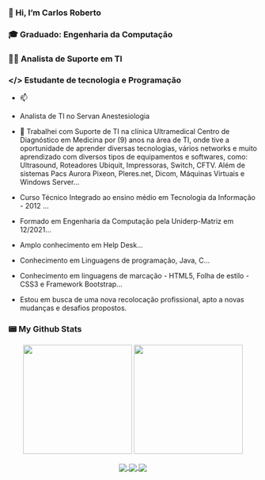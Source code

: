 ### 👋 Hi, I’m Carlos Roberto
### 🎓 Graduado: Engenharia da Computação
### 👨‍💻 Analista de Suporte em TI
### </> Estudante de tecnologia e Programação
  - 📫

  - Analista de TI no Servan Anestesiologia
  - 👀 Trabalhei com Suporte de TI na clínica Ultramedical Centro de Diagnóstico em Medicina por (9) anos na área de TI, onde tive a oportunidade de aprender diversas tecnologias, vários networks e muito aprendizado com diversos tipos de equipamentos e softwares, como: Ultrasound, Roteadores Ubiquit, Impressoras, Switch, CFTV. Além de sistemas Pacs Aurora Pixeon, Pleres.net, Dicom, Máquinas Virtuais e Windows Server...
  
  - Curso Técnico Integrado ao ensino médio em Tecnologia da Informação  - 2012 ... 
  - Formado em Engenharia da Computação pela Uniderp-Matriz em 12/2021...
  - Amplo conhecimento em Help Desk...
  - Conhecimento em Linguagens de programação, Java, C...
  - Conhecimento em linguagens de marcação - HTML5, Folha de estilo - CSS3 e Framework Bootstrap...
  - Estou em busca de uma nova recolocação profissional, apto a novas mudanças e desafios propostos.

### 📟 My Github Stats

<p align="center">
  <img src="https://github-readme-stats.vercel.app/api?username=carlosti1099&theme=tokyonight" height='220' />
  <img src="https://github-readme-stats.vercel.app/api/top-langs/?username=carlosti1099&theme=tokyonight" height='220' />
</p>

<p align="center">
  <a href="mailto:carlos.ti1099@gmail.com">
    <img align="center" src="https://img.shields.io/badge/Gmail-D14836?style=for-the-badge&logo=gmail&logoColor=white" target="_blank">
  </a>
  <a href="https://www.linkedin.com/in/carlos-roberto-jr10/">
    <img align="center" src="https://img.shields.io/badge/LinkedIn-0077B5?style=for-the-badge&logo=linkedin&logoColor=white" target="_blank">
  </a>
  <a href="https://www.youtube.com/channel/UCFpvPnBvUV-ckEijMgRIdwQ/featured">
    <img align="center" src="https://img.shields.io/badge/YouTube-FF0000?style=for-the-badge&logo=youtube&logoColor=white" target="_blank">
  </a>
</p>
